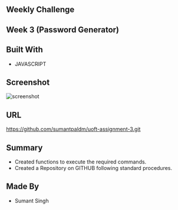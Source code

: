 
## Weekly Challenge

## Week 3 (Password Generator)

## Built With

* JAVASCRIPT

## Screenshot

![screenshot](./assets/images/screenshot)

## URL

https://github.com/sumantpaldm/uoft-assignment-3.git

## Summary
* Created functions to execute the required commands.
* Created a Repository on GITHUB following standard procedures.

 
## Made By
* Sumant Singh

